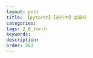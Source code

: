 ```yaml
---
layout: post
title: 【pytorch】【进行中】运算符
categories:
tags: 2_6_torch
keywords:
description:
order: 263
---
```

